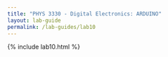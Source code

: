 ```yaml
---
title: "PHYS 3330 - Digital Electronics: ARDUINO"
layout: lab-guide
permalink: /lab-guides/lab10
---
```


{% include lab10.html %}
